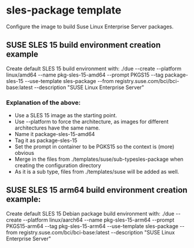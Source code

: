 # sles-package template

Configure the image to build Suse Linux Enterprise Server packages.

## SUSE SLES 15 build environment creation example
Create default SLES 15 build environment with: ./due --create --platform linux/amd64    --name pkg-sles-15-amd64       --prompt PKGS15       --tag package-sles-15         --use-template sles-package      --from registry.suse.com/bci/bci-base:latest --description "SUSE Linux Enterprise Server"

### Explanation of the above:
  * Use a SLES 15 image as the starting point.
  * Use --platform to force the architecture, as images for different architectures have the same name.
  * Name it package-sles-15-amd64
  * Tag it as package-sles-15
  * Set the prompt in container to be PGKS15 so the context is (more) obvious
  * Merge in the files from ./templates/suse/sub-typesles-package when creating the configuration directory
  *  As it is a sub type, files from ./templates/suse will be added as well.
  
## SUSE SLES 15 arm64 build environment creation example:
Create default SLES 15 Debian package build environment with: ./due --create --platform linux/aarch64  --name pkg-sles-15-arm64       --prompt PKGS15-arm64 --tag pkg-sles-15-arm64       --use-template sles-package      --from registry.suse.com/bci/bci-base:latest --description "SUSE Linux Enterprise Server"

